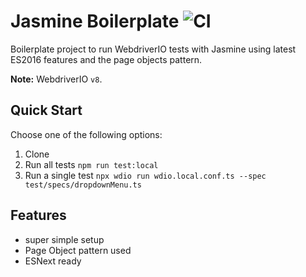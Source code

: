 Jasmine Boilerplate ![CI](https://github.com/webdriverio/jasmine-boilerplate/workflows/CI/badge.svg?event=push)
===================

Boilerplate project to run WebdriverIO tests with Jasmine using latest ES2016 features and the page objects pattern.

__Note:__ WebdriverIO `v8`.

## Quick Start

Choose one of the following options:

1. Clone
2. Run all tests `npm run test:local`
3. Run a single test `npx wdio run wdio.local.conf.ts --spec test/specs/dropdownMenu.ts`

## Features

- super simple setup
- Page Object pattern used
- ESNext ready
